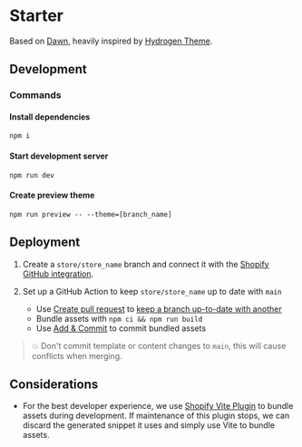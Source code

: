# Starter

Based on [Dawn](https://github.com/Shopify/dawn), heavily inspired by [Hydrogen Theme](https://github.com/montalvomiguelo/hydrogen-theme).

## Development

### Commands

#### Install dependencies

```
npm i
```

#### Start development server

```
npm run dev
```

#### Create preview theme

```
npm run preview -- --theme=[branch_name]
```

## Deployment

1. Create a `store/store_name` branch and connect it with the [Shopify GitHub integration](https://shopify.dev/docs/themes/tools/github).
1. Set up a GitHub Action to keep `store/store_name` up to date with `main`

   - Use [Create pull request](https://github.com/marketplace/actions/create-pull-request) to [keep a branch up-to-date with another](https://github.com/peter-evans/create-pull-request/blob/main/docs/examples.md#keep-a-branch-up-to-date-with-another)
   - Bundle assets with `npm ci && npm run build`
   - Use [Add & Commit](https://github.com/marketplace/actions/add-commit) to commit bundled assets

> 💥 Don't commit template or content changes to `main`, this will cause conflicts when merging.

## Considerations

- For the best developer experience, we use [Shopify Vite Plugin](https://github.com/barrel/shopify-vite/tree/main/packages/vite-plugin-shopify) to bundle assets during development. If maintenance of this plugin stops, we can discard the generated snippet it uses and simply use Vite to bundle assets.
